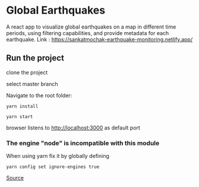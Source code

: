 # Global Earthquakes

A react app to visualize global earthquakes on a map in different time periods, using filtering capabilities, and provide metadata for each earthquake.
Link : https://sankatmochak-earthquake-monitoring.netlify.app/

## Run the project

clone the project

select master branch

Navigate to the root folder:

```
yarn install
```

```
yarn start
```

browser listens to [http://localhost:3000](http://localhost:3000) as default port

### The engine "node" is incompatible with this module

When using yarn fix it by globally defining

```
yarn config set ignore-engines true
```

[Source](https://stackoverflow.com/questions/56617209/the-engine-node-is-incompatible-with-this-module)
